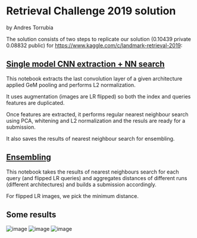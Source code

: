 # Retrieval Challenge 2019 solution
by Andres Torrubia 

The solution consists of two steps to replicate our solution (0.10439 private 0.08832 public) for https://www.kaggle.com/c/landmark-retrieval-2019:

## [Single model CNN extraction + NN search](https://github.com/antorsae/landmark-retrieval-2019/blob/master/submission-trained.ipynb)

This notebook extracts the last convolution layer of a given architecture applied GeM pooling and performs L2 normalization.

It uses augmentation (images are LR flipped) so both the index and queries features
are duplicated.

Once features are extracted, it performs regular nearest neighbour search using PCA, whitening and L2 normalization
and the resuls are ready for a submission.

It also saves the results of nearest neighbour search for ensembling.

## [Ensembling](https://github.com/antorsae/landmark-retrieval-2019/blob/master/ensemble.ipynb)

This notebook takes the results of nearest neighbours search for each query (and flipped LR queries)
and aggregates distances of different runs (different architectures) and builds a submission accordingly.

For flipped LR images, we pick the minimum distance.

## Some results

![image](https://user-images.githubusercontent.com/1516746/58861894-bc6a6980-86af-11e9-8261-21b4ebc26bb3.png)
![image](https://user-images.githubusercontent.com/1516746/58861581-f7b86880-86ae-11e9-8dd8-de50cf35af97.png)
![image](https://user-images.githubusercontent.com/1516746/58861667-34845f80-86af-11e9-9493-c012847fe0d0.png)
